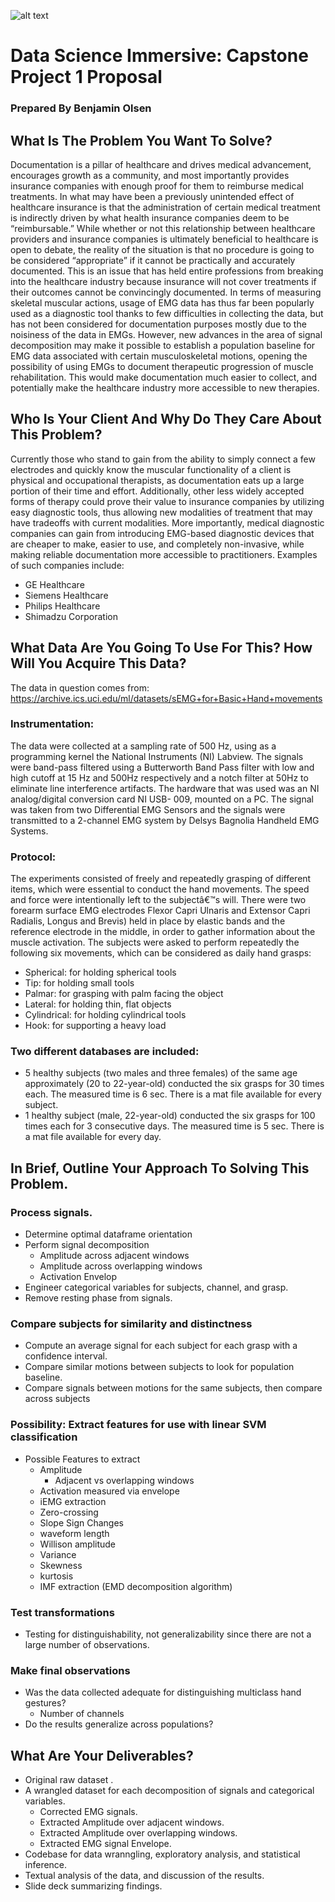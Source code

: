 ![alt text](https://startupbeat.com/wp-content/uploads/2015/12/springboard-logo-secondary-RGB.jpg "Logo Title Text 1")
# Data Science Immersive: Capstone Project 1 Proposal
### Prepared By Benjamin Olsen

## What Is The Problem You Want To Solve? 
Documentation is a pillar of healthcare and drives medical advancement, encourages growth as a community, and most importantly provides insurance companies with enough proof for them to reimburse medical treatments. In what may have been a previously unintended effect of healthcare insurance is that the administration of certain medical treatment is indirectly driven by what health insurance companies deem to be “reimbursable.” While whether or not this relationship between healthcare providers and insurance companies is ultimately beneficial to healthcare is open to debate, the reality of the situation is that no procedure is going to be considered “appropriate” if it cannot be practically and accurately documented. This is an issue that has held entire professions from breaking into the healthcare industry because insurance will not cover treatments if their outcomes cannot be convincingly documented. In terms of measuring skeletal muscular actions, usage of EMG data has thus far been popularly used as a diagnostic tool thanks to few difficulties in collecting the data, but has not been considered for documentation purposes mostly due to the noisiness of the data in EMGs. However, new advances in the area of signal decomposition may make it possible to establish a population baseline for EMG data associated with certain musculoskeletal motions, opening the possibility of using EMGs to document therapeutic progression of muscle rehabilitation. This would make documentation much easier to collect, and potentially make the healthcare industry more accessible to new therapies.

## Who Is Your Client And Why Do They Care About This Problem?
Currently those who stand to gain from the ability to simply connect a few electrodes and quickly know the muscular functionality of a client is physical and occupational therapists, as documentation eats up a large portion of their time and effort. Additionally, other less widely accepted forms of therapy could prove their value to insurance companies by utilizing easy diagnostic tools, thus allowing new modalities of treatment that may have tradeoffs with current modalities. More importantly, medical diagnostic companies can gain from introducing EMG-based diagnostic devices that are cheaper to make, easier to use, and completely non-invasive, while making reliable documentation more accessible to practitioners. Examples of such companies include:
* GE Healthcare
* Siemens Healthcare
* Philips Healthcare
* Shimadzu Corporation

## What Data Are You Going To Use For This? How Will You Acquire This Data?
The data in question comes from: https://archive.ics.uci.edu/ml/datasets/sEMG+for+Basic+Hand+movements
### Instrumentation: 
The data were collected at a sampling rate of 500 Hz, using as a programming kernel the National Instruments (NI) Labview. The signals were band-pass filtered using a Butterworth Band Pass filter with low and high cutoff at 15 Hz and 500Hz respectively and a notch filter at 50Hz to eliminate line interference artifacts. 
The hardware that was used was an NI analog/digital conversion card NI USB- 009, mounted on a PC. The signal was taken from two Differential EMG Sensors and the signals were transmitted to a 2-channel EMG system by Delsys Bagnolia Handheld EMG Systems. 
### Protocol: 
The experiments consisted of freely and repeatedly grasping of different items, which were essential to conduct the hand movements. The speed and force were intentionally left to the subjectâ€™s will. There were two forearm surface EMG electrodes Flexor Capri Ulnaris and Extensor Capri Radialis, Longus and Brevis) held in place by elastic bands and the reference electrode in the middle, in order to gather information about the muscle activation. 
The subjects were asked to perform repeatedly the following six movements, which can be considered as daily hand grasps: 
* Spherical: for holding spherical tools 
* Tip: for holding small tools 
* Palmar: for grasping with palm facing the object 
* Lateral: for holding thin, flat objects 
* Cylindrical: for holding cylindrical tools 
* Hook: for supporting a heavy load 
### Two different databases are included: 
* 5 healthy subjects (two males and three females) of the same age approximately (20 to 22-year-old) conducted the six grasps for 30 times each. The measured time is 6 sec. There is a mat file available for every subject. 
* 1 healthy subject (male, 22-year-old) conducted the six grasps for 100 times each for 3 consecutive days. The measured time is 5 sec. There is a mat file available for every day.

## In Brief, Outline Your Approach To Solving This Problem.
### Process signals.
* Determine optimal dataframe orientation
* Perform signal decomposition
  * Amplitude across adjacent windows
  * Amplitude across overlapping windows
  * Activation Envelop
* Engineer categorical variables for subjects, channel, and grasp.
* Remove resting phase from signals. 
### Compare subjects for similarity and distinctness 
* Compute an average signal for each subject for each grasp with a confidence interval.
* Compare similar motions between subjects to look for population baseline.
* Compare signals between motions for the same subjects, then compare across subjects
### Possibility: Extract features for use with linear SVM classification
* Possible Features to extract
  * Amplitude
    * Adjacent vs overlapping windows
  * Activation measured via envelope
  * iEMG extraction
  * Zero-crossing
  * Slope Sign Changes
  * waveform length
  * Willison amplitude
  * Variance
  * Skewness
  * kurtosis
  * IMF extraction (EMD decomposition algorithm)
### Test transformations
* Testing for distinguishability, not generalizability since there are not a large number of observations. 
### Make final observations
* Was the data collected adequate for distinguishing multiclass hand gestures?
  * Number of channels
* Do the results generalize across populations?

## What Are Your Deliverables? 
* Original raw dataset .
* A wrangled dataset for each decomposition of signals and categorical variables.
  * Corrected EMG signals.
  * Extracted Amplitude over adjacent windows.
  * Extracted Amplitude over overlapping windows.
  * Extracted EMG signal Envelope.
* Codebase for data wranngling, exploratory analysis, and statistical inference. 
* Textual analysis of the data, and discussion of the results. 
* Slide deck summarizing findings.
